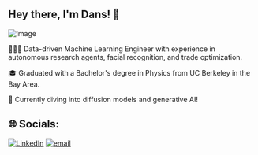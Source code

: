 ## Hey there, I'm Dans! 👋
![Image](https://github.com/user-attachments/assets/f855493c-115b-4c6e-b1a1-db78ac6ca711)

👩🏻‍💻 Data-driven Machine Learning Engineer with experience in autonomous research agents, facial recognition, and trade optimization.

🎓 Graduated with a Bachelor's degree in Physics from UC Berkeley in the Bay Area.

💭 Currently diving into diffusion models and generative AI!


## 🌐 Socials:
[![LinkedIn](https://img.shields.io/badge/LinkedIn-%230077B5.svg?logo=linkedin&logoColor=white)](https://linkedin.com/in/dansqto) [![email](https://img.shields.io/badge/Email-D14836?logo=gmail&logoColor=white)](mailto:danstoast@berkeley.edu) 

<!-- Proudly created with GPRM ( https://gprm.itsvg.in ) -->
<!--
**dt-g7/dt-g7** is a ✨ _special_ ✨ repository because its `README.md` (this file) appears on your GitHub profile.

Here are some ideas to get you started:

- 🔭 I’m currently working on ...
- 🌱 I’m currently learning ...
- 👯 I’m looking to collaborate on ...
- 🤔 I’m looking for help with ...
- 💬 Ask me about ...
- 📫 How to reach me: ...
- 😄 Pronouns: ...
- ⚡ Fun fact: ...
-->
